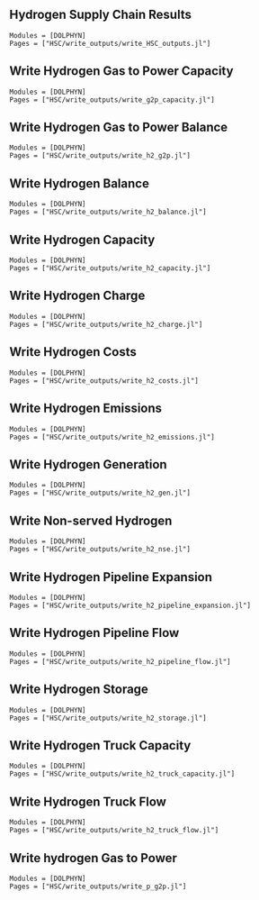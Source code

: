 ## Hydrogen Supply Chain Results
```@autodocs
Modules = [DOLPHYN]
Pages = ["HSC/write_outputs/write_HSC_outputs.jl"]
```

## Write Hydrogen Gas to Power Capacity
```@autodocs
Modules = [DOLPHYN]
Pages = ["HSC/write_outputs/write_g2p_capacity.jl"]
```

## Write Hydrogen Gas to Power Balance
```@autodocs
Modules = [DOLPHYN]
Pages = ["HSC/write_outputs/write_h2_g2p.jl"]
```

## Write Hydrogen Balance
```@autodocs
Modules = [DOLPHYN]
Pages = ["HSC/write_outputs/write_h2_balance.jl"]
```

## Write Hydrogen Capacity
```@autodocs
Modules = [DOLPHYN]
Pages = ["HSC/write_outputs/write_h2_capacity.jl"]
```

## Write Hydrogen Charge
```@autodocs
Modules = [DOLPHYN]
Pages = ["HSC/write_outputs/write_h2_charge.jl"]
```

## Write Hydrogen Costs
```@autodocs
Modules = [DOLPHYN]
Pages = ["HSC/write_outputs/write_h2_costs.jl"]
```

## Write Hydrogen Emissions
```@autodocs
Modules = [DOLPHYN]
Pages = ["HSC/write_outputs/write_h2_emissions.jl"]
```

## Write Hydrogen Generation
```@autodocs
Modules = [DOLPHYN]
Pages = ["HSC/write_outputs/write_h2_gen.jl"]
```

## Write Non-served Hydrogen
```@autodocs
Modules = [DOLPHYN]
Pages = ["HSC/write_outputs/write_h2_nse.jl"]
```

## Write Hydrogen Pipeline Expansion
```@autodocs
Modules = [DOLPHYN]
Pages = ["HSC/write_outputs/write_h2_pipeline_expansion.jl"]
```

## Write Hydrogen Pipeline Flow
```@autodocs
Modules = [DOLPHYN]
Pages = ["HSC/write_outputs/write_h2_pipeline_flow.jl"]
```

## Write Hydrogen Storage
```@autodocs
Modules = [DOLPHYN]
Pages = ["HSC/write_outputs/write_h2_storage.jl"]
```

## Write Hydrogen Truck Capacity
```@autodocs
Modules = [DOLPHYN]
Pages = ["HSC/write_outputs/write_h2_truck_capacity.jl"]
```

## Write Hydrogen Truck Flow
```@autodocs
Modules = [DOLPHYN]
Pages = ["HSC/write_outputs/write_h2_truck_flow.jl"]
```

## Write hydrogen Gas to Power
```@autodocs
Modules = [DOLPHYN]
Pages = ["HSC/write_outputs/write_p_g2p.jl"]
```